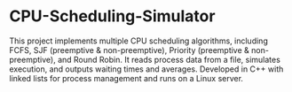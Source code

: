 # CPU-Scheduling-Simulator
This project implements multiple CPU scheduling algorithms, including FCFS, SJF (preemptive &amp; non-preemptive), Priority (preemptive &amp; non-preemptive), and Round Robin. It reads process data from a file, simulates execution, and outputs waiting times and averages. Developed in C++ with linked lists for process management and runs on a Linux server.
